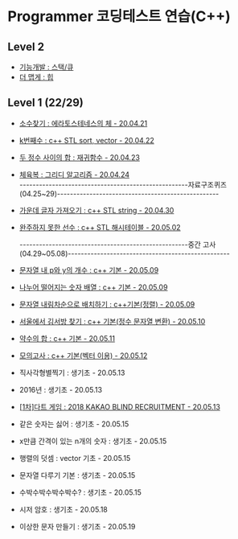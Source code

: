 # Programmer 코딩테스트 연습(C++)

## Level 2
- [기능개발 : 스택/큐]()
- [더 맵게 : 힙]()

## Level 1 (22/29)
- [소수찾기 : 에라토스테네스의 체 - 20.04.21](https://github.com/chldydgh4687/OJ-Algorithm/blob/master/programmersOJ/%EC%86%8C%EC%88%98%EC%B0%BE%EA%B8%B0.md)
- [k번째수 : c++ STL sort, vector - 20.04.22](https://github.com/chldydgh4687/OJ-Algorithm/blob/master/programmersOJ/k%EB%B2%88%EC%A7%B8%EC%88%98.md)
- [두 정수 사이의 합 : 재귀함수 - 20.04.23](https://github.com/chldydgh4687/OJ-Algorithm/blob/master/programmersOJ/%EB%91%90%20%EC%A0%95%EC%88%98%20%EC%82%AC%EC%9D%B4%EC%9D%98%20%ED%95%A9.md) 
- [체육복 : 그리디 알고리즘 - 20.04.24](https://github.com/chldydgh4687/OJ-Algorithm/blob/master/programmersOJ/%EC%B2%B4%EC%9C%A1%EB%B3%B5.md)  
----------------------------------------------------자료구조퀴즈(04.25~29)--------------------------------------------------
- [가운데 글자 가져오기 : c++ STL string - 20.04.30](https://github.com/chldydgh4687/OJ-Algorithm/blob/master/programmersOJ/%EA%B0%80%EC%9A%B4%EB%8D%B0%20%EA%B8%80%EC%9E%90%20%EA%B0%80%EC%A0%B8%EC%98%A4%EA%B8%B0.md)
- [완주하지 못한 선수 : c++ STL 해시테이블 - 20.05.02](https://github.com/chldydgh4687/OJ-Algorithm/blob/master/programmersOJ/%EC%99%84%EC%A3%BC%ED%95%98%EC%A7%80%EB%AA%BB%ED%95%9C%EC%84%A0%EC%88%98.md)  

  ----------------------------------------------------중간 고사(04.29~05.08)--------------------------------------------------
- [문자열 내 p와 y의 개수 : c++ 기본 - 20.05.09](https://github.com/chldydgh4687/OJ-Algorithm/blob/master/programmersOJ/%EB%AC%B8%EC%9E%90%EC%97%B4%20%EB%82%B4%20p%EC%99%80y%EC%9D%98%20%EA%B0%9C%EC%88%98.md)
- [나누어 떨어지는 숫자 배열 : c++ 기본 - 20.05.09](https://github.com/chldydgh4687/OJ-Algorithm/blob/master/programmersOJ/%EB%82%98%EB%88%84%EC%96%B4%20%EB%96%A8%EC%96%B4%EC%A7%80%EB%8A%94%20%EC%88%AB%EC%9E%90%20%EB%B0%B0%EC%97%B4.md)
- [문자열 내림차순으로 배치하기 : c++기본(정렬) - 20.05.09](https://github.com/chldydgh4687/OJ-Algorithm/blob/master/programmersOJ/%EB%AC%B8%EC%9E%90%EC%97%B4%20%EB%82%B4%EB%A6%BC%EC%B0%A8%EC%88%9C%EC%9C%BC%EB%A1%9C%20%EB%B0%B0%EC%B9%98%ED%95%98%EA%B8%B0.md)
- [서울에서 김서방 찾기 : c++ 기본(정수 문자열 변환) - 20.05.10](https://github.com/chldydgh4687/OJ-Algorithm/blob/master/programmersOJ/%EC%84%9C%EC%9A%B8%EC%97%90%EC%84%9C%20%EA%B9%80%EC%84%9C%EB%B0%A9%20%EC%B0%BE%EA%B8%B0.md)
- [약수의 합 : c++ 기본 - 20.05.11](https://github.com/chldydgh4687/OJ-Algorithm/blob/master/programmersOJ/%EC%95%BD%EC%88%98%EC%9D%98%20%ED%95%A9.md) 
- [모의고사 : c++ 기본(벡터 이용) - 20.05.12](https://github.com/chldydgh4687/OJ-Algorithm/blob/master/programmersOJ/%EB%AA%A8%EC%9D%98%EA%B3%A0%EC%82%AC.md)
- 직사각형별찍기 : 생기초 - 20.05.13
- 2016년 : 생기초 - 20.05.13
- [[1차]다트 게임 : 2018 KAKAO BLIND RECRUITMENT - 20.05.13](https://github.com/chldydgh4687/OJ-Algorithm/blob/master/programmersOJ/%5B1%EC%B0%A8%5D%EB%8B%A4%ED%8A%B8%20%EA%B2%8C%EC%9E%84.md) 
- 같은 숫자는 싫어 : 생기초 - 20.05.15
- x만큼 간격이 있는 n개의 숫자 : 생기초 - 20.05.15
- 행렬의 덧셈 : vector 기초 - 20.05.15
- 문자열 다루기 기본 : 생기초 - 20.05.15
- 수박수박수박수박수? : 생기초 - 20.05.15
- 시저 암호 : 생기초 - 20.05.18
- 이상한 문자 만들기 : 생기초 - 20.05.19


